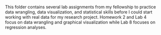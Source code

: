 This folder contains several lab assignments from my fellowship to practice data wrangling, data visualization, and statistical skills before I could start working with real data for my research project. Homework 2 and Lab 4 focus on data wrangling and graphical visualization while Lab 8 focuses on regression analyses. 
